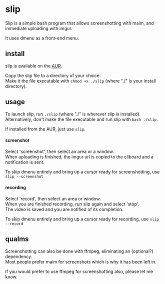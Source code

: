 # slip
Slip is a simple bash program that allows screenshotting with maim, and immediate uploading with imgur.

It uses dmenu as a front-end menu.

## install
slip is available on the [AUR](https://aur.archlinux.org/packages/slip/).

Copy the slip file to a directory of your choice.   
Make it the file executable with `chmod +x ./slip` (where "./" is your install directory).

## usage
To launch slip, run `./slip` (where "./" is wherever slip is installed).    
Alternatively, don't make the file executable and run slip with `bash ./slip`.

If installed from the AUR, just use `slip`.

#### screenshot
Select 'screenshot', then select an area or a window.   
When uploading is finished, the imgur url is copied to the cliboard and a notification is sent.

To skip dmenu entirely and bring up a cursor ready for screenshotting, use `slip --screenshot`

#### recording
Select 'record', then select an area or window.     
When you are finished recording, run slip again and select 'stop'.      
The video is saved and you are notified of its completion.

To skip dmenu entirely and bring up a cursor ready for recording, use `slip --record`

## qualms
Screenshotting can also be done with ffmpeg, eliminating an (optional?) dependency.     
Most people prefer maim for screenshots which is why it has been left in.

If you would prefer to use ffmpeg for screenshotting also, please let me know.
